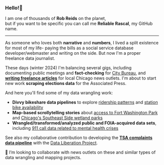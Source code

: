 ### Hello!👋
I am one of thousands of **Rob Reids** on the planet,<br>
but if you want to be specific you can call me **Reliable Rascal**, my GitHub name. 
<hr>
<p>As someone who loves both <strong>narrative</strong> and <strong>numbers</strong>, I lived a split existence for most of my life- paying the bills as a social service database developer/webmaster and writing on the side. But now I'm a proper freelance data journalist. 

<p>These days (winter 2024) I'm balancing several gigs, including documenting public meetings and <strong>fact-checking</strong> for <a href="https://www.documenters.org/">City Bureau</a>, and <strong><a href="https://reliablerascal.github.io/">writing freelance articles</a></strong> for local Chicago news outlets. I'm about to start new work <strong>scraping elections data</strong> for the Associated Press.
  
  <p>And here you'll find some of my data wrangling work:
<ul>
  <li><strong>Divvy bikeshare data pipelines</strong> to explore <a href="https://github.com/reliablerascal/divvy-winter/tree/main/notebooks">ridership patterns<a> and <a href="https://github.com/reliablerascal/divvy-performance">station bike availability</a>
    <li><strong>Map-based scrollytelling stories</strong> about <a href="https://github.com/reliablerascal/fort-washington">access to Fort Washington Park</a> and <a href="https://github.com/reliablerascal/bike-far-southeast">Chicago's Southeast Side wetland parks</a>
      <li><strong>Wrangled/transformed/analyzed public and FOIA-acquired data sets</strong>, including <a href="https://github.com/reliablerascal/911-mental-mindsite">911 call data related to mental health crises</a>
</ul>

<p>See also my collaborative contribution to developing the <strong><a href="https://github.com/data-liberation-project/tsa-complaint-counts">TSA complaints data pipeline</a></strong> with the <a href="https://www.data-liberation-project.org/">Data Liberation Project</a>.

👯 I’m looking to collaborate with news outlets on these and similar types of data wrangling and mapping projects.

  <!--
**reliablerascal/reliablerascal** is a ✨ _special_ ✨ repository because its `README.md` (this file) appears on your GitHub profile.

Here are some ideas to get you started:

- 🔭 I’m currently working on ...
- 🌱 I’m currently learning ...
- 👯 I’m looking to collaborate on ...
- 🤔 I’m looking for help with ...
- 💬 Ask me about ...
- 📫 How to reach me: ...
- 😄 Pronouns: ...
- ⚡ Fun fact: ...
-->
